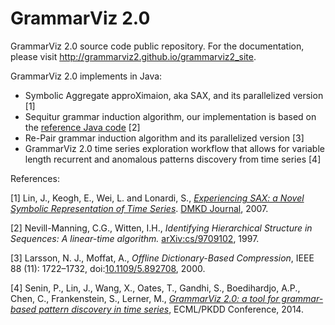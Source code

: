 GrammarViz 2.0
==========

GrammarViz 2.0 source code public repository. For the documentation, please visit http://grammarviz2.github.io/grammarviz2_site.

GrammarViz 2.0 implements in Java:

  - Symbolic Aggregate approXimaion, aka SAX, and its parallelized version [1]
  - Sequitur grammar induction algorithm, our implementation is based on the [reference Java code](http://www.sequitur.info/) [2]
  - Re-Pair grammar induction algorithm and its parallelized version [3]
  - GrammarViz 2.0 time series exploration workflow that allows for variable length recurrent and anomalous patterns discovery from time series [4]

References:

[1] Lin, J., Keogh, E., Wei, L. and Lonardi, S., [*Experiencing SAX: a Novel Symbolic Representation of Time Series*](http://cs.gmu.edu/~jessica/SAX_DAMI_preprint.pdf). [DMKD Journal](http://link.springer.com/article/10.1007%2Fs10618-007-0064-z), 2007.

[2] Nevill-Manning, C.G., Witten, I.H., *Identifying Hierarchical Structure in Sequences: A linear-time algorithm.* [arXiv:cs/9709102](http://arxiv.org/abs/cs/9709102), 1997.

[3] Larsson, N. J., Moffat, A., *Offline Dictionary-Based Compression*, IEEE 88 (11): 1722–1732, doi:[10.1109/5.892708](http://ieeexplore.ieee.org/xpl/articleDetails.jsp?arnumber=892708), 2000.

[4] Senin, P., Lin, J., Wang, X., Oates, T., Gandhi, S., Boedihardjo, A.P., Chen, C., Frankenstein, S., Lerner, M.,  [*GrammarViz 2.0: a tool for grammar-based pattern discovery in time series*](http://www2.hawaii.edu/~senin/assets/papers/grammarviz2.pdf), ECML/PKDD Conference, 2014.
